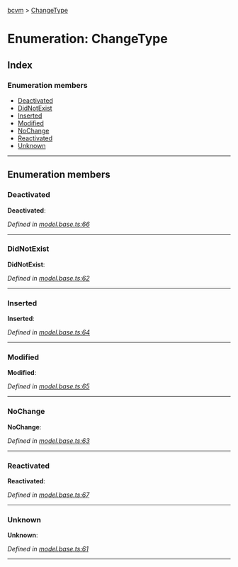 [bcvm](../README.md) > [ChangeType](../enums/changetype.md)

# Enumeration: ChangeType

## Index

### Enumeration members

* [Deactivated](changetype.md#deactivated)
* [DidNotExist](changetype.md#didnotexist)
* [Inserted](changetype.md#inserted)
* [Modified](changetype.md#modified)
* [NoChange](changetype.md#nochange)
* [Reactivated](changetype.md#reactivated)
* [Unknown](changetype.md#unknown)

---

## Enumeration members

<a id="deactivated"></a>

###  Deactivated

**Deactivated**: 

*Defined in [model.base.ts:66](https://github.com/boardwalktech/Boardwalk-Client-Virtual-Machine-JS/blob/bd51c2e/typescript/src/model.base.ts#L66)*

___
<a id="didnotexist"></a>

###  DidNotExist

**DidNotExist**: 

*Defined in [model.base.ts:62](https://github.com/boardwalktech/Boardwalk-Client-Virtual-Machine-JS/blob/bd51c2e/typescript/src/model.base.ts#L62)*

___
<a id="inserted"></a>

###  Inserted

**Inserted**: 

*Defined in [model.base.ts:64](https://github.com/boardwalktech/Boardwalk-Client-Virtual-Machine-JS/blob/bd51c2e/typescript/src/model.base.ts#L64)*

___
<a id="modified"></a>

###  Modified

**Modified**: 

*Defined in [model.base.ts:65](https://github.com/boardwalktech/Boardwalk-Client-Virtual-Machine-JS/blob/bd51c2e/typescript/src/model.base.ts#L65)*

___
<a id="nochange"></a>

###  NoChange

**NoChange**: 

*Defined in [model.base.ts:63](https://github.com/boardwalktech/Boardwalk-Client-Virtual-Machine-JS/blob/bd51c2e/typescript/src/model.base.ts#L63)*

___
<a id="reactivated"></a>

###  Reactivated

**Reactivated**: 

*Defined in [model.base.ts:67](https://github.com/boardwalktech/Boardwalk-Client-Virtual-Machine-JS/blob/bd51c2e/typescript/src/model.base.ts#L67)*

___
<a id="unknown"></a>

###  Unknown

**Unknown**: 

*Defined in [model.base.ts:61](https://github.com/boardwalktech/Boardwalk-Client-Virtual-Machine-JS/blob/bd51c2e/typescript/src/model.base.ts#L61)*

___

